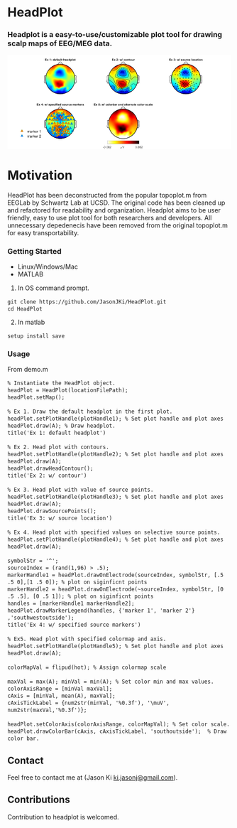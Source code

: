 # HeadPlot

### Headplot is a easy-to-use/customizable plot tool for drawing scalp maps of EEG/MEG data. 

<p>
    <img src='output/demo.png' width=800 />
</p>

# Motivation
HeadPlot has been deconstructed from the popular topoplot.m from EEGLab by Schwartz Lab at UCSD. 
The original code has been cleaned up and refactored for readability and organization. Headplot aims to be user friendly, easy to use
plot tool for both researchers and developers. All unnecessary depedenecis have been removed from the original topoplot.m for easy transportability.

### Getting Started
- Linux/Windows/Mac
- MATLAB

1) In OS command prompt.
```
git clone https://github.com/JasonJKi/HeadPlot.git
cd HeadPlot
```

2) In matlab
```
setup install save
```

### Usage

From demo.m

```
% Instantiate the HeadPlot object. 
headPlot = HeadPlot(locationFilePath);
headPlot.setMap();

% Ex 1. Draw the default headplot in the first plot.
headPlot.setPlotHandle(plotHandle1); % Set plot handle and plot axes
headPlot.draw(A); % Draw headplot.
title('Ex 1: default headplot')

% Ex 2. Head plot with contours.
headPlot.setPlotHandle(plotHandle2); % Set plot handle and plot axes
headPlot.draw(A);
headPlot.drawHeadContour();
title('Ex 2: w/ contour')

% Ex 3. Head plot with value of source points.
headPlot.setPlotHandle(plotHandle3); % Set plot handle and plot axes
headPlot.draw(A);
headPlot.drawSourcePoints();
title('Ex 3: w/ source location')

% Ex 4. Head plot with specified values on selective source points.
headPlot.setPlotHandle(plotHandle4); % Set plot handle and plot axes
headPlot.draw(A);

symbolStr = '^';
sourceIndex = (rand(1,96) > .5);
markerHandle1 = headPlot.drawOnElectrode(sourceIndex, symbolStr, [.5 .5 0],[1 .5 0]); % plot on siginficnt points
markerHandle2 = headPlot.drawOnElectrode(~sourceIndex, symbolStr, [0 .5 .5], [0 .5 1]); % plot on siginficnt points
handles = [markerHandle1 markerHandle2];
headPlot.drawMarkerLegend(handles, {'marker 1', 'marker 2'} ,'southwestoutside');
title('Ex 4: w/ specified source markers')

% Ex5. Head plot with specified colormap and axis.
headPlot.setPlotHandle(plotHandle5); % Set plot handle and plot axes
headPlot.draw(A);

colorMapVal = flipud(hot); % Assign colormap scale

maxVal = max(A); minVal = min(A); % Set color min and max values.
colorAxisRange = [minVal maxVal];
cAxis = [minVal, mean(A), maxVal];
cAxisTickLabel = {num2str(minVal, '%0.3f'), '\muV', num2str(maxVal,'%0.3f')};

headPlot.setColorAxis(colorAxisRange, colorMapVal); % Set color scale.
headPlot.drawColorBar(cAxis, cAxisTickLabel, 'southoutside');  % Draw color bar.
```

## Contact
Feel free to contact me at (Jason Ki ki.jasonj@gmail.com). 

## Contributions
Contribution to headplot is welcomed. 
